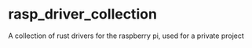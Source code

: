 # rasp_driver_collection
A collection of rust drivers for the raspberry pi, used for a private project
